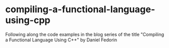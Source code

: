 # compiling-a-functional-language-using-cpp
Following along the code examples in the blog series of the title "Compiling a Functional Language Using C++" by Daniel Fedorin

